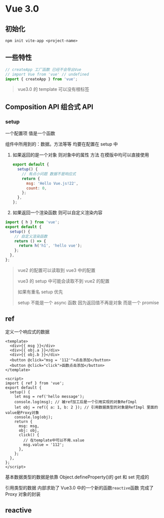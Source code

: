 # Vue 3.0

## 初始化

`npm init vite-app <project-name>`

## 一些特性

```js
// createApp 工厂函数 已经不会导出Vue
// import Vue from 'vue' // undefined
import { createApp } from 'vue';
```

> vue3.0 的 template 可以没有根标签

## Composition API 组合式 API

### setup

一个配置项 值是一个函数

组件中所用到的：数据。方法等等 均要在配置在 setup 中

1. 如果返回的是一个对象 则对象中的属性 方法 在模版中均可以直接使用

   ```js
   export default {
     setup() {
       // 有点小问题 数据不是响应式
       return {
         msg: 'Hello Vue.js!22',
         count: 0,
       };
     },
   };
   ```

2. 如果返回一个渲染函数 则可以自定义渲染内容

```js
import { h } from 'vue';
export default {
  setup() {
    // 自定义渲染函数
    return () => {
      return h('h1', 'hello vue');
    };
  },
};
```

> vue2 的配置可以读取到 vue3 中的配置
>
> vue3 的 setup 中可能会读取不到 vue2 的配置
>
> 如果有重名 setup 优先
>
> setup 不能是一个 async 函数 因为返回值不再是对象 而是一个 promise

## ref

定义一个响应式的数据

```vue
<template>
  <div>{{ msg }}</div>
  <div>{{ obj.a }}</div>
  <div>{{ obj.b }}</div>
  <button @click="msg = '112'">点击添加</button>
  <button @click="click">函数点击添加</button>
</template>

<script>
import { ref } from 'vue';
export default {
  setup() {
    let msg = ref('hello message');
    console.log(msg); // 被ref加工后是一个引用实现的对象RefImpl
    let obj = ref({ a: 1, b: 2 }); // 引用数据类型的对象是RefImpl 里面的value是Proxy对象
    console.log(obj);
    return {
      msg: msg,
      obj: obj,
      click() {
        // 在template中可以不用.value
        msg.value = '112';
      },
    };
  },
};
</script>
```

基本数据类型的数据是依靠 Object.defineProperty()的 get 和 set 完成的

引用类型的数据 内部求助了 Vue3.0 中的一个新的函数`reactive`函数 完成了 Proxy 对象的封装

## reactive
